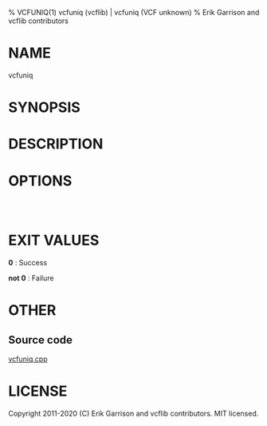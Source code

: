 % VCFUNIQ(1) vcfuniq (vcflib) | vcfuniq (VCF unknown)
% Erik Garrison and vcflib contributors

# NAME

vcfuniq

# SYNOPSIS



# DESCRIPTION



# OPTIONS

```



```

# EXIT VALUES

**0**
: Success

**not 0**
: Failure

# OTHER

## Source code

[vcfuniq.cpp](https://github.com/vcflib/vcflib/blob/master/src/vcfuniq.cpp)

# LICENSE

Copyright 2011-2020 (C) Erik Garrison and vcflib contributors. MIT licensed.

<!--
  Created with ./scripts/bin2md.rb scripts/bin2md-template.erb
-->
